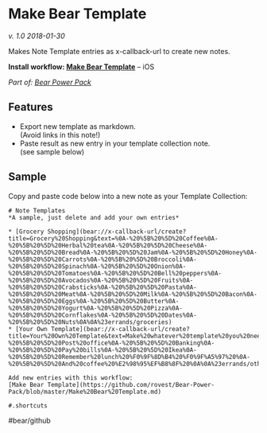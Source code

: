 # Make Bear Template
*v. 1.0 2018-01-30*

Makes Note Template entries as x-callback-url to create new notes.

**Install workflow: [Make Bear Template](https://workflow.is/workflows/3e3d720a9d1e41dd923d4d2713978ceb)** – iOS

*Part of: [Bear Power Pack](https://github.com/rovest/Bear-Power-Pack/blob/master/README.md)*

## Features 
- Export new template as markdown.  
(Avoid links in this note!)
- Paste result as new entry in your template collection note.  
(see sample below)

## Sample
Copy and paste code below into a new note as your Template Collection:

```
# Note Templates
*A sample, just delete and add your own entries*

* [Grocery Shopping](bear://x-callback-url/create?title=Grocery%20Shopping&text=%0A-%20%5B%20%5D%20Coffee%0A-%20%5B%20%5D%20Herbal%20tea%0A-%20%5B%20%5D%20Cheese%0A-%20%5B%20%5D%20Bread%0A-%20%5B%20%5D%20Jam%0A-%20%5B%20%5D%20Honey%0A-%20%5B%20%5D%20Carrots%0A-%20%5B%20%5D%20Broccoli%0A-%20%5B%20%5D%20Spinach%0A-%20%5B%20%5D%20Onion%0A-%20%5B%20%5D%20Tomatoes%0A-%20%5B%20%5D%20Bell%20peppers%0A-%20%5B%20%5D%20Avocados%0A-%20%5B%20%5D%20Fruits%0A-%20%5B%20%5D%20Crabsticks%0A-%20%5B%20%5D%20Pasta%0A-%20%5B%20%5D%20Meat%0A-%20%5B%20%5D%20Milk%0A-%20%5B%20%5D%20Bacon%0A-%20%5B%20%5D%20Eggs%0A-%20%5B%20%5D%20Butter%0A-%20%5B%20%5D%20Yogurt%0A-%20%5B%20%5D%20Pizza%0A-%20%5B%20%5D%20Cornflakes%0A-%20%5B%20%5D%20Dates%0A-%20%5B%20%5D%20Nuts%0A%0A%23errands/groceries)
* [Your Own Template](bear://x-callback-url/create?title=Your%20Own%20Template&text=Make%20whatever%20template%20you%20need%20with%20the%20workflow%20%E2%80%A6%20%0A%0A-%20%5B%20%5D%20Post%20office%0A-%20%5B%20%5D%20Banking%0A-%20%5B%20%5D%20Pay%20bills%0A-%20%5B%20%5D%20Ikea%0A-%20%5B%20%5D%20Remember%20lunch%20%F0%9F%8D%B4%20%F0%9F%A5%97%20%0A-%20%5B%20%5D%20And%20coffee%20%E2%98%95%EF%B8%8F%20%0A%0A%23errands/other%20stuff%23)

Add new entries with this workflow:   
[Make Bear Template](https://github.com/rovest/Bear-Power-Pack/blob/master/Make%20Bear%20Template.md)

#.shortcuts
```

#bear/github